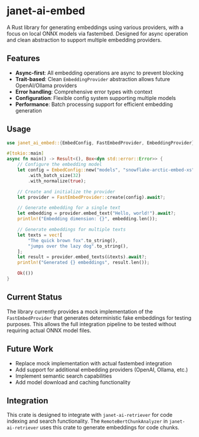# janet-ai-embed

A Rust library for generating embeddings using various providers, with a focus on local ONNX models via fastembed. Designed for async operation and clean abstraction to support multiple embedding providers.

## Features

- **Async-first**: All embedding operations are async to prevent blocking
- **Trait-based**: Clean `EmbeddingProvider` abstraction allows future OpenAI/Ollama providers
- **Error handling**: Comprehensive error types with context
- **Configuration**: Flexible config system supporting multiple models
- **Performance**: Batch processing support for efficient embedding generation

## Usage

```rust
use janet_ai_embed::{EmbedConfig, FastEmbedProvider, EmbeddingProvider};

#[tokio::main]
async fn main() -> Result<(), Box<dyn std::error::Error>> {
    // Configure the embedding model
    let config = EmbedConfig::new("models", "snowflake-arctic-embed-xs".to_string())
        .with_batch_size(32)
        .with_normalize(true);

    // Create and initialize the provider
    let provider = FastEmbedProvider::create(config).await?;

    // Generate embedding for a single text
    let embedding = provider.embed_text("Hello, world!").await?;
    println!("Embedding dimension: {}", embedding.len());

    // Generate embeddings for multiple texts
    let texts = vec![
        "The quick brown fox".to_string(),
        "jumps over the lazy dog".to_string(),
    ];
    let result = provider.embed_texts(&texts).await?;
    println!("Generated {} embeddings", result.len());

    Ok(())
}
```

## Current Status

The library currently provides a mock implementation of the `FastEmbedProvider` that generates deterministic fake embeddings for testing purposes. This allows the full integration pipeline to be tested without requiring actual ONNX model files.

## Future Work

- Replace mock implementation with actual fastembed integration
- Add support for additional embedding providers (OpenAI, Ollama, etc.)
- Implement semantic search capabilities
- Add model download and caching functionality

## Integration

This crate is designed to integrate with `janet-ai-retriever` for code indexing and search functionality. The `RemoteBertChunkAnalyzer` in `janet-ai-retriever` uses this crate to generate embeddings for code chunks.
